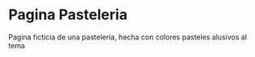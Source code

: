 <h1>Pagina Pasteleria</h1>
<p>Pagina ficticia de una pasteleria, hecha con colores pasteles alusivos al tema</p>
